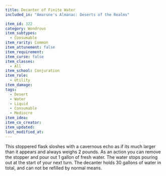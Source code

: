 ```yaml
---
title: Decanter of Finite Water
included_in: "Amarune's Almanac: Deserts of the Realms"

item_id: 322
category: Wondrous
item_subtypes: 
  - Consumable
item_rarity: Common
item_attunement: false
item_requirement: 
item_curse: false
item_classes: 
  - All
item_school: Conjuration
item_role: 
  - Utility
item_damage: 
tags:
  - Desert
  - Water
  - Liquid
  - Consumable
  - Mediocre
item_idea: 
item_co_creator: 
item_updated: 
last_modified_at: 
---
```


This stoppered flask sloshes with a cavernous echo as if its much larger than it appears and always weighs 2 pounds. As an action you can remove the stopper and pour out 1 gallon of fresh water. The water stops pouring out at the start of your next turn. The decanter holds 30 gallons of water in total, and can not be refilled by normal means.
